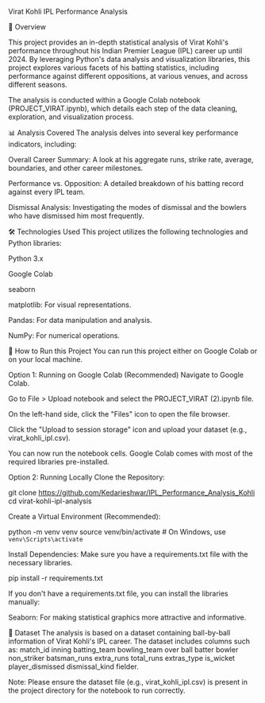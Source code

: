 Virat Kohli IPL Performance Analysis

📖 Overview

This project provides an in-depth statistical analysis of Virat Kohli's performance throughout his Indian Premier League (IPL) career up until 2024. By leveraging Python's data analysis and visualization libraries, this project explores various facets of his batting statistics, including performance against different oppositions, at various venues, and across different seasons.

The analysis is conducted within a Google Colab notebook (PROJECT_VIRAT.ipynb), which details each step of the data cleaning, exploration, and visualization process.

📊 Analysis Covered
The analysis delves into several key performance indicators, including:

Overall Career Summary: A look at his aggregate runs, strike rate, average, boundaries, and other career milestones.

Performance vs. Opposition: A detailed breakdown of his batting record against every IPL team.

Dismissal Analysis: Investigating the modes of dismissal and the bowlers who have dismissed him most frequently.


🛠️ Technologies Used
This project utilizes the following technologies and Python libraries:

Python 3.x

Google Colab

seaborn

matplotlib: For visual representations.

Pandas: For data manipulation and analysis.

NumPy: For numerical operations.

🚀 How to Run this Project
You can run this project either on Google Colab or on your local machine.

Option 1: Running on Google Colab (Recommended)
Navigate to Google Colab.

Go to File > Upload notebook and select the PROJECT_VIRAT (2).ipynb file.

On the left-hand side, click the "Files" icon to open the file browser.

Click the "Upload to session storage" icon and upload your dataset (e.g., virat_kohli_ipl.csv).

You can now run the notebook cells. Google Colab comes with most of the required libraries pre-installed.

Option 2: Running Locally
Clone the Repository:

git clone https://github.com/Kedarieshwar/IPL_Performance_Analysis_Kohli
cd virat-kohli-ipl-analysis

Create a Virtual Environment (Recommended):

python -m venv venv
source venv/bin/activate  # On Windows, use `venv\Scripts\activate`

Install Dependencies:
Make sure you have a requirements.txt file with the necessary libraries.

pip install -r requirements.txt

If you don't have a requirements.txt file, you can install the libraries manually:

Seaborn: For making statistical graphics more attractive and informative.

📄 Dataset
The analysis is based on a dataset containing ball-by-ball information of Virat Kohli's IPL career. The dataset includes columns such as:
match_id	inning	batting_team	bowling_team	over	ball	batter	bowler	non_striker	batsman_runs	extra_runs	total_runs	extras_type	is_wicket	player_dismissed	dismissal_kind	fielder.

Note: Please ensure the dataset file (e.g., virat_kohli_ipl.csv) is present in the project directory for the notebook to run correctly.
